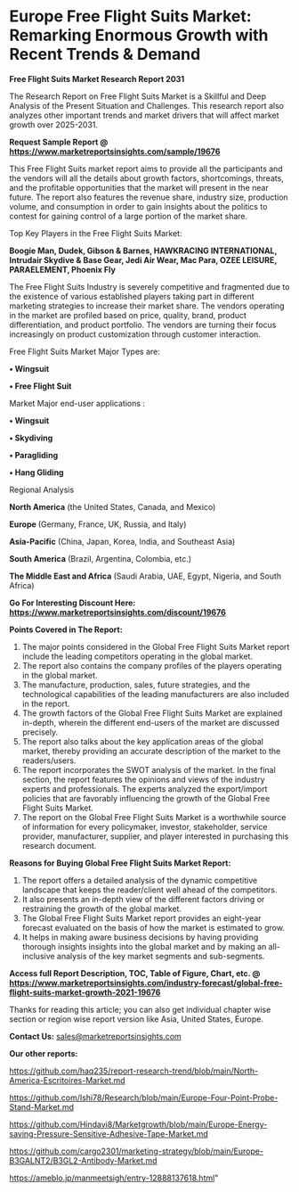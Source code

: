 # Europe Free Flight Suits Market: Remarking Enormous Growth with Recent Trends & Demand

<strong>Free Flight Suits Market Research Report 2031</strong>

The Research Report on Free Flight Suits Market is a Skillful and Deep Analysis of the Present Situation and Challenges. This research report also analyzes other important trends and market drivers that will affect market growth over 2025-2031.

<strong>Request Sample Report @ <a href=https://www.marketreportsinsights.com/sample/19676>https://www.marketreportsinsights.com/sample/19676</a></strong>

This Free Flight Suits market report aims to provide all the participants and the vendors will all the details about growth factors, shortcomings, threats, and the profitable opportunities that the market will present in the near future. The report also features the revenue share, industry size, production volume, and consumption in order to gain insights about the politics to contest for gaining control of a large portion of the market share.

Top Key Players in the Free Flight Suits Market:

<strong>Boogie Man, Dudek, Gibson & Barnes, HAWKRACING INTERNATIONAL, Intrudair Skydive & Base Gear, Jedi Air Wear, Mac Para, OZEE LEISURE, PARAELEMENT, Phoenix Fly</strong>

The Free Flight Suits Industry is severely competitive and fragmented due to the existence of various established players taking part in different marketing strategies to increase their market share. The vendors operating in the market are profiled based on price, quality, brand, product differentiation, and product portfolio. The vendors are turning their focus increasingly on product customization through customer interaction.

Free Flight Suits Market Major Types are:

<strong>• Wingsuit

• Free Flight Suit</strong>

Market Major end-user applications :

<strong>• Wingsuit

• Skydiving

• Paragliding

• Hang Gliding</strong>

Regional Analysis

</u><strong><b>North America</b></strong> (the United States, Canada, and Mexico)

<strong><b>Europe </b></strong>(Germany, France, UK, Russia, and Italy)

<strong><b>Asia-Pacific</b></strong> (China, Japan, Korea, India, and Southeast Asia)

<strong><b>South America</b></strong> (Brazil, Argentina, Colombia, etc.)

<strong><b>The Middle East and Africa</b></strong> (Saudi Arabia, UAE, Egypt, Nigeria, and South Africa)

<strong>Go For Interesting Discount Here: <a href=https://www.marketreportsinsights.com/discount/19676>https://www.marketreportsinsights.com/discount/19676</a></strong>

<strong>Points Covered in The Report:</strong>
<ol>
  <li>The major points considered in the Global Free Flight Suits Market report include the leading competitors operating in the global market.</li>
  <li>The report also contains the company profiles of the players operating in the global market.</li>
  <li>The manufacture, production, sales, future strategies, and the technological capabilities of the leading manufacturers are also included in the report.</li>
  <li>The growth factors of the Global Free Flight Suits Market are explained in-depth, wherein the different end-users of the market are discussed precisely.</li>
  <li>The report also talks about the key application areas of the global market, thereby providing an accurate description of the market to the readers/users.</li>
  <li>The report incorporates the SWOT analysis of the market. In the final section, the report features the opinions and views of the industry experts and professionals. The experts analyzed the export/import policies that are favorably influencing the growth of the Global Free Flight Suits Market.</li>
  <li>The report on the Global Free Flight Suits Market is a worthwhile source of information for every policymaker, investor, stakeholder, service provider, manufacturer, supplier, and player interested in purchasing this research document.</li>
</ol>
<strong>Reasons for Buying Global Free Flight Suits Market Report:</strong>

<ol>
  <li>The report offers a detailed analysis of the dynamic competitive landscape that keeps the reader/client well ahead of the competitors.</li>
  <li>It also presents an in-depth view of the different factors driving or restraining the growth of the global market.</li>
  <li>The Global Free Flight Suits Market report provides an eight-year forecast evaluated on the basis of how the market is estimated to grow.</li>
  <li>It helps in making aware business decisions by having providing thorough insights insights into the global market and by making an all-inclusive analysis of the key market segments and sub-segments.</li>
</ol>
<strong>Access full Report Description, TOC, Table of Figure, Chart, etc. @ <a href=https://www.marketreportsinsights.com/industry-forecast/global-free-flight-suits-market-growth-2021-19676>https://www.marketreportsinsights.com/industry-forecast/global-free-flight-suits-market-growth-2021-19676</a></strong>


Thanks for reading this article; you can also get individual chapter wise section or region wise report version like Asia, United States, Europe.

<strong>Contact Us:</strong>
sales@marketreportsinsights.com

<strong>Our other reports:</strong>

<a href=https://github.com/haq235/report-research-trend/blob/main/North-America-Escritoires-Market.md>https://github.com/haq235/report-research-trend/blob/main/North-America-Escritoires-Market.md</a>

<a href=https://github.com/Ishi78/Research/blob/main/Europe-Four-Point-Probe-Stand-Market.md>https://github.com/Ishi78/Research/blob/main/Europe-Four-Point-Probe-Stand-Market.md</a>

<a href=https://github.com/Hindavi8/Marketgrowth/blob/main/Europe-Energy-saving-Pressure-Sensitive-Adhesive-Tape-Market.md>https://github.com/Hindavi8/Marketgrowth/blob/main/Europe-Energy-saving-Pressure-Sensitive-Adhesive-Tape-Market.md</a>

<a href=https://github.com/cargo2301/marketing-strategy/blob/main/Europe-B3GALNT2/B3GL2-Antibody-Market.md>https://github.com/cargo2301/marketing-strategy/blob/main/Europe-B3GALNT2/B3GL2-Antibody-Market.md</a>

<a href=https://ameblo.jp/manmeetsigh/entry-12888137618.html>https://ameblo.jp/manmeetsigh/entry-12888137618.html</a>"
